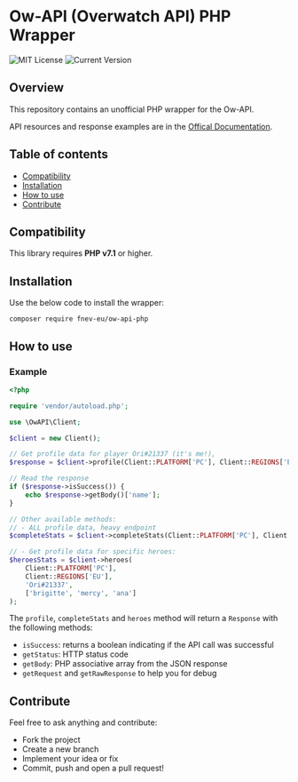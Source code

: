 # Ow-API (Overwatch API) PHP Wrapper

![MIT License](https://img.shields.io/badge/license-MIT-007EC7.svg?style=flat-square)
![Current Version](https://img.shields.io/badge/version-1.0.0-green.svg)

## Overview

This repository contains an unofficial PHP wrapper for the Ow-API.

API resources and response examples are in the [Offical Documentation](https://ow-api.com/).

## Table of contents

- [Compatibility](#compatibility)
- [Installation](#installation)
- [How to use](#how-to-use)
- [Contribute](#contribute)

## Compatibility

This library requires **PHP v7.1** or higher.

## Installation

Use the below code to install the wrapper:

`composer require fnev-eu/ow-api-php`

## How to use

### Example

```php
<?php

require 'vendor/autoload.php';

use \OwAPI\Client;

$client = new Client(); 

// Get profile data for player Ori#21337 (it's me!), 
$response = $client->profile(Client::PLATFORM['PC'], Client::REGIONS['EU'], 'Ori#21337');

// Read the response
if ($response->isSuccess()) {
    echo $response->getBody()['name'];
}

// Other available methods:
// - ALL profile data, heavy endpoint
$completeStats = $client->completeStats(Client::PLATFORM['PC'], Client::REGIONS['EU'], 'Ori#21337');

// - Get profile data for specific heroes:
$heroesStats = $client->heroes(
    Client::PLATFORM['PC'],
    Client::REGIONS['EU'],
    'Ori#21337',
    ['brigitte', 'mercy', 'ana']
);
```

The `profile`, `completeStats` and `heroes` method will return a `Response` with the following methods:
- `isSuccess`: returns a boolean indicating if the API call was successful
- `getStatus`: HTTP status code
- `getBody`: PHP associative array from the JSON response
- `getRequest` and `getRawResponse` to help you for debug 

## Contribute

Feel free to ask anything and contribute:
- Fork the project
- Create a new branch
- Implement your idea or fix
- Commit, push and open a pull request!
